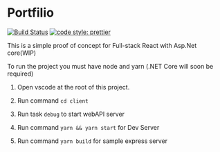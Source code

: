 # Portfilio

[![Build Status](https://travis-ci.org/BlackFenix2/Portfolio.svg?branch=master)](https://travis-ci.org/BlackFenix2/Portfolio)
[![code style: prettier](https://img.shields.io/badge/code_style-prettier-ff69b4.svg?style=flat-square)](https://github.com/prettier/prettier)

This is a simple proof of concept for Full-stack React with Asp.Net core(WIP)

To run the project you must have node and yarn (.NET Core will soon be required)

1.  Open vscode at the root of this project.

2.  Run command `cd client`

3.  Run task `debug` to start webAPI server

4.  Run command `yarn && yarn start` for Dev Server

5.  Run command `yarn build` for sample express server
